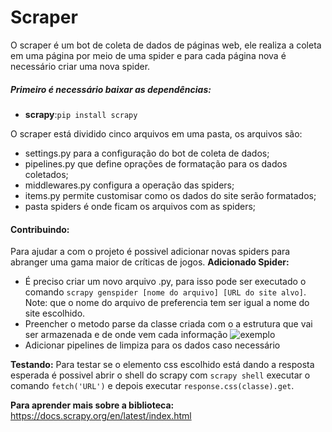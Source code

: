 # Scraper
O scraper é um bot de coleta de dados de páginas web, ele realiza a coleta em uma página por meio de uma spider e para cada página nova é necessário criar uma nova spider.

##### Primeiro é necessário baixar as dependências:<br>
* **scrapy**:`pip install scrapy`

O scraper está dividido cinco arquivos em uma pasta, os arquivos são:<br>
* settings.py para a configuração do bot de coleta de dados;
* pipelines.py que define oprações de formatação para os dados coletados; 
* middlewares.py configura a operação das spiders;
* items.py permite customisar como os dados do site serão formatados; 
* pasta spiders é onde ficam os arquivos com as spiders;

#### Contribuindo:
Para ajudar a com o projeto é possivel adicionar novas spiders para abranger uma gama maior de críticas de jogos.
**Adicionado Spider:**
* É preciso criar um novo arquivo .py, para isso pode ser executado o comando `scrapy genspider [nome do arquivo] [URL do site alvo]`. Note: que o nome do arquivo de preferencia tem ser igual a nome do site escolhido.
* Preencher o metodo parse da classe criada com o a estrutura que vai ser armazenada e de onde vem cada informação
![exemplo](https://raw.githubusercontent.com/keiyanishio/Projeto3-TechWeb/main/imagens/exemplo_parse.png)
* Adicionar pipelines de limpiza para os dados caso necessário

**Testando:**
Para testar se o elemento css escolhido está dando a resposta esperada é possivel abrir o shell do scrapy com `scrapy shell` executar o comando `fetch('URL')` e depois executar `response.css(classe).get`.

**Para aprender mais sobre a biblioteca:**
https://docs.scrapy.org/en/latest/index.html
